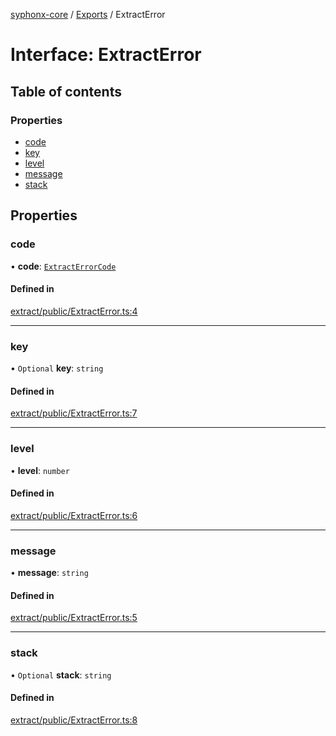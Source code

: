[syphonx-core](../README.md) / [Exports](../modules.md) / ExtractError

# Interface: ExtractError

## Table of contents

### Properties

- [code](ExtractError.md#code)
- [key](ExtractError.md#key)
- [level](ExtractError.md#level)
- [message](ExtractError.md#message)
- [stack](ExtractError.md#stack)

## Properties

### code

• **code**: [`ExtractErrorCode`](../modules.md#extracterrorcode)

#### Defined in

[extract/public/ExtractError.ts:4](https://github.com/dtempx/syphonx-core/blob/6f11d82/extract/public/ExtractError.ts#L4)

___

### key

• `Optional` **key**: `string`

#### Defined in

[extract/public/ExtractError.ts:7](https://github.com/dtempx/syphonx-core/blob/6f11d82/extract/public/ExtractError.ts#L7)

___

### level

• **level**: `number`

#### Defined in

[extract/public/ExtractError.ts:6](https://github.com/dtempx/syphonx-core/blob/6f11d82/extract/public/ExtractError.ts#L6)

___

### message

• **message**: `string`

#### Defined in

[extract/public/ExtractError.ts:5](https://github.com/dtempx/syphonx-core/blob/6f11d82/extract/public/ExtractError.ts#L5)

___

### stack

• `Optional` **stack**: `string`

#### Defined in

[extract/public/ExtractError.ts:8](https://github.com/dtempx/syphonx-core/blob/6f11d82/extract/public/ExtractError.ts#L8)
